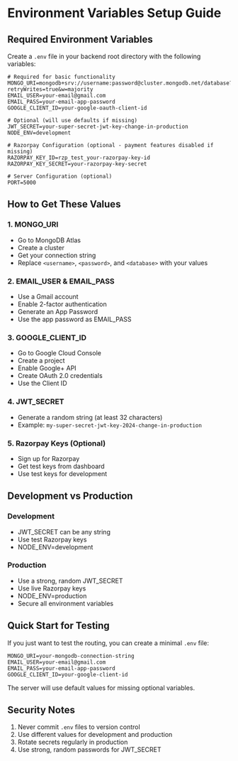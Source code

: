 # Environment Variables Setup Guide

## Required Environment Variables

Create a `.env` file in your backend root directory with the following variables:

```env
# Required for basic functionality
MONGO_URI=mongodb+srv://username:password@cluster.mongodb.net/database?retryWrites=true&w=majority
EMAIL_USER=your-email@gmail.com
EMAIL_PASS=your-email-app-password
GOOGLE_CLIENT_ID=your-google-oauth-client-id

# Optional (will use defaults if missing)
JWT_SECRET=your-super-secret-jwt-key-change-in-production
NODE_ENV=development

# Razorpay Configuration (optional - payment features disabled if missing)
RAZORPAY_KEY_ID=rzp_test_your-razorpay-key-id
RAZORPAY_KEY_SECRET=your-razorpay-key-secret

# Server Configuration (optional)
PORT=5000
```

## How to Get These Values

### 1. MONGO_URI
- Go to MongoDB Atlas
- Create a cluster
- Get your connection string
- Replace `<username>`, `<password>`, and `<database>` with your values

### 2. EMAIL_USER & EMAIL_PASS
- Use a Gmail account
- Enable 2-factor authentication
- Generate an App Password
- Use the app password as EMAIL_PASS

### 3. GOOGLE_CLIENT_ID
- Go to Google Cloud Console
- Create a project
- Enable Google+ API
- Create OAuth 2.0 credentials
- Use the Client ID

### 4. JWT_SECRET
- Generate a random string (at least 32 characters)
- Example: `my-super-secret-jwt-key-2024-change-in-production`

### 5. Razorpay Keys (Optional)
- Sign up for Razorpay
- Get test keys from dashboard
- Use test keys for development

## Development vs Production

### Development
- JWT_SECRET can be any string
- Use test Razorpay keys
- NODE_ENV=development

### Production
- Use a strong, random JWT_SECRET
- Use live Razorpay keys
- NODE_ENV=production
- Secure all environment variables

## Quick Start for Testing

If you just want to test the routing, you can create a minimal `.env` file:

```env
MONGO_URI=your-mongodb-connection-string
EMAIL_USER=your-email@gmail.com
EMAIL_PASS=your-email-app-password
GOOGLE_CLIENT_ID=your-google-client-id
```

The server will use default values for missing optional variables.

## Security Notes

1. Never commit `.env` files to version control
2. Use different values for development and production
3. Rotate secrets regularly in production
4. Use strong, random passwords for JWT_SECRET 